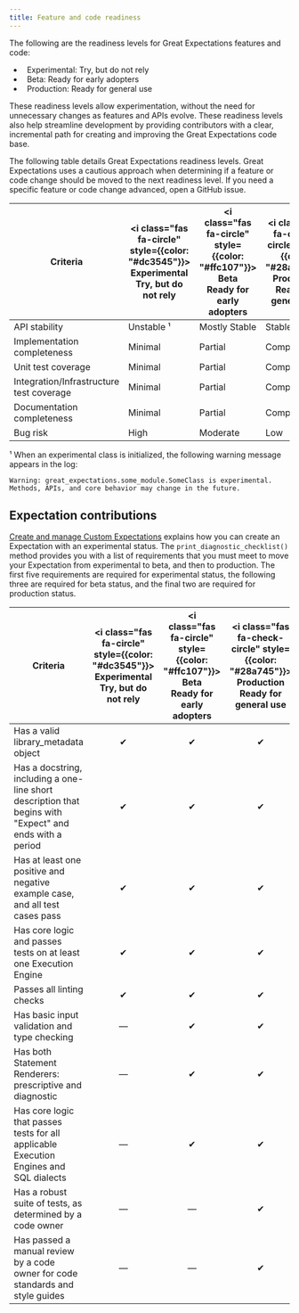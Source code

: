 ```yaml
---
title: Feature and code readiness
---
```


The following are the readiness levels for Great Expectations features and code:

<link rel="stylesheet" href="https://cdnjs.cloudflare.com/ajax/libs/font-awesome/6.0.0-beta3/css/all.min.css" crossorigin="anonymous" referrerpolicy="no-referrer" />
<div>
    <ul style={{
        "list-style-type": "none"
    }}>
        <li><i class="fas fa-circle" style={{color: "#dc3545"}}></i> &nbsp; Experimental: Try, but do not rely</li>
        <li><i class="fas fa-circle" style={{color: "#ffc107"}}></i> &nbsp; Beta: Ready for early adopters</li>
        <li><i class="fas fa-check-circle" style={{color: "#28a745"}}></i> &nbsp; Production: Ready for general use</li>
    </ul>
</div>

These readiness levels allow experimentation, without the need for unnecessary changes as features and APIs evolve. These readiness levels also help streamline development by providing contributors with a clear, incremental path for creating and improving the Great Expectations code base.

The following table details Great Expectations readiness levels. Great Expectations uses a cautious approach when determining if a feature or code change should be moved to the next readiness level. If you need a specific feature or code change advanced, open a GitHub issue.


| Criteria                                 | <i class="fas fa-circle" style={{color: "#dc3545"}}></i> Experimental <br/>Try, but do not rely | <i class="fas fa-circle" style={{color: "#ffc107"}}></i> Beta <br/>Ready for early adopters | <i class="fas fa-check-circle" style={{color: "#28a745"}}></i> Production <br/>Ready for general use |
|------------------------------------------|--------------------------------------|----------------------------------|-------------------------------------|
| API stability                            | Unstable ¹                            | Mostly Stable                    | Stable                              |
| Implementation completeness              | Minimal                              | Partial                          | Complete                            |
| Unit test coverage                       | Minimal                              | Partial                          | Complete                            |
| Integration/Infrastructure test coverage | Minimal                              | Partial                          | Complete                            |
| Documentation completeness               | Minimal                              | Partial                          | Complete                            |
| Bug risk                                 | High                                 | Moderate                         | Low                                 |


¹ When an experimental class is initialized, the following warning message appears in the log: 

`Warning: great_expectations.some_module.SomeClass is experimental. Methods, APIs, and core behavior may change in the future.`

## Expectation contributions

[Create and manage Custom Expectations](../guides/expectations/custom_expectations_lp.md) explains how you can create an Expectation with an experimental status. The `print_diagnostic_checklist()` method provides you with a list of requirements that you must meet to move your Expectation from experimental to beta, and then to production. The first five requirements are required for experimental status, the following three are required for beta status, and the final two are required for production status.

| Criteria                                 | <i class="fas fa-circle" style={{color: "#dc3545"}}></i> Experimental <br/>Try, but do not rely | <i class="fas fa-circle" style={{color: "#ffc107"}}></i> Beta <br/>Ready for early adopters | <i class="fas fa-check-circle" style={{color: "#28a745"}}></i> Production <br/>Ready for general use |
|------------------------------------------|:------------------------------------:|:--------------------------------:|:-----------------------------------:|
| Has a valid library_metadata object            | &#10004; | &#10004; | &#10004; |
| Has a docstring, including a one-line short description that begins with "Expect" and ends with a period | &#10004; | &#10004; | &#10004; |
| Has at least one positive and negative example case, and all test cases pass | &#10004; | &#10004; | &#10004; |
| Has core logic and passes tests on at least one Execution Engine | &#10004; | &#10004; | &#10004; |
| Passes all linting checks | &#10004; | &#10004; | &#10004; |
| Has basic input validation and type checking | &#8213; | &#10004; | &#10004; |
| Has both Statement Renderers: prescriptive and diagnostic | &#8213; | &#10004; | &#10004; |
| Has core logic that passes tests for all applicable Execution Engines and SQL dialects | &#8213; | &#10004; | &#10004; |
| Has a robust suite of tests, as determined by a code owner | &#8213; | &#8213; | &#10004; |
| Has passed a manual review by a code owner for code standards and style guides | &#8213; | &#8213; | &#10004; |
